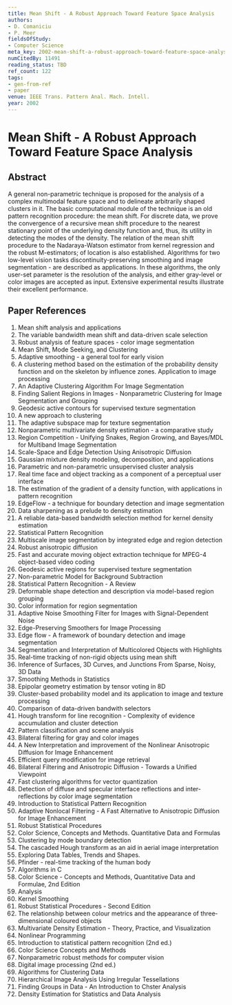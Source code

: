 ```yaml
---
title: Mean Shift - A Robust Approach Toward Feature Space Analysis
authors:
- D. Comaniciu
- P. Meer
fieldsOfStudy:
- Computer Science
meta_key: 2002-mean-shift-a-robust-approach-toward-feature-space-analysis
numCitedBy: 11491
reading_status: TBD
ref_count: 122
tags:
- gen-from-ref
- paper
venue: IEEE Trans. Pattern Anal. Mach. Intell.
year: 2002
---
```


# Mean Shift - A Robust Approach Toward Feature Space Analysis

## Abstract

A general non-parametric technique is proposed for the analysis of a complex multimodal feature space and to delineate arbitrarily shaped clusters in it. The basic computational module of the technique is an old pattern recognition procedure: the mean shift. For discrete data, we prove the convergence of a recursive mean shift procedure to the nearest stationary point of the underlying density function and, thus, its utility in detecting the modes of the density. The relation of the mean shift procedure to the Nadaraya-Watson estimator from kernel regression and the robust M-estimators; of location is also established. Algorithms for two low-level vision tasks discontinuity-preserving smoothing and image segmentation - are described as applications. In these algorithms, the only user-set parameter is the resolution of the analysis, and either gray-level or color images are accepted as input. Extensive experimental results illustrate their excellent performance.

## Paper References

1. Mean shift analysis and applications
2. The variable bandwidth mean shift and data-driven scale selection
3. Robust analysis of feature spaces - color image segmentation
4. Mean Shift, Mode Seeking, and Clustering
5. Adaptive smoothing - a general tool for early vision
6. A clustering method based on the estimation of the probability density function and on the skeleton by influence zones. Application to image processing
7. An Adaptive Clustering Algorithm For Image Segmentation
8. Finding Salient Regions in Images - Nonparametric Clustering for Image Segmentation and Grouping
9. Geodesic active contours for supervised texture segmentation
10. A new approach to clustering
11. The adaptive subspace map for texture segmentation
12. Nonparametric multivariate density estimation - a comparative study
13. Region Competition - Unifying Snakes, Region Growing, and Bayes/MDL for Multiband Image Segmentation
14. Scale-Space and Edge Detection Using Anisotropic Diffusion
15. Gaussian mixture density modeling, decomposition, and applications
16. Parametric and non-parametric unsupervised cluster analysis
17. Real time face and object tracking as a component of a perceptual user interface
18. The estimation of the gradient of a density function, with applications in pattern recognition
19. EdgeFlow - a technique for boundary detection and image segmentation
20. Data sharpening as a prelude to density estimation
21. A reliable data-based bandwidth selection method for kernel density estimation
22. Statistical Pattern Recognition
23. Multiscale image segmentation by integrated edge and region detection
24. Robust anisotropic diffusion
25. Fast and accurate moving object extraction technique for MPEG-4 object-based video coding
26. Geodesic active regions for supervised texture segmentation
27. Non-parametric Model for Background Subtraction
28. Statistical Pattern Recognition - A Review
29. Deformable shape detection and description via model-based region grouping
30. Color information for region segmentation
31. Adaptive Noise Smoothing Filter for Images with Signal-Dependent Noise
32. Edge-Preserving Smoothers for Image Processing
33. Edge flow - A framework of boundary detection and image segmentation
34. Segmentation and Interpretation of Multicolored Objects with Highlights
35. Real-time tracking of non-rigid objects using mean shift
36. Inference of Surfaces, 3D Curves, and Junctions From Sparse, Noisy, 3D Data
37. Smoothing Methods in Statistics
38. Epipolar geometry estimation by tensor voting in 8D
39. Cluster-based probability model and its application to image and texture processing
40. Comparison of data-driven bandwith selectors
41. Hough transform for line recognition - Complexity of evidence accumulation and cluster detection
42. Pattern classification and scene analysis
43. Bilateral filtering for gray and color images
44. A New Interpretation and improvement of the Nonlinear Anisotropic Diffusion for Image Enhancement
45. Efficient query modification for image retrieval
46. Bilateral Filtering and Anisotropic Diffusion - Towards a Unified Viewpoint
47. Fast clustering algorithms for vector quantization
48. Detection of diffuse and specular interface reflections and inter-reflections by color image segmentation
49. Introduction to Statistical Pattern Recognition
50. Adaptive Nonlocal Filtering - A Fast Alternative to Anisotropic Diffusion for Image Enhancement
51. Robust Statistical Procedures
52. Color Science, Concepts and Methods. Quantitative Data and Formulas
53. Clustering by mode boundary detection
54. The cascaded Hough transform as an aid in aerial image interpretation
55. Exploring Data Tables, Trends and Shapes.
56. Pfinder - real-time tracking of the human body
57. Algorithms in C
58. Color Science - Concepts and Methods, Quantitative Data and Formulae, 2nd Edition
59. Analysis
60. Kernel Smoothing
61. Robust Statistical Procedures - Second Edition
62. The relationship between colour metrics and the appearance of three‐dimensional coloured objects
63. Multivariate Density Estimation - Theory, Practice, and Visualization
64. Nonlinear Programming
65. Introduction to statistical pattern recognition (2nd ed.)
66. Color Science Concepts and Methods
67. Nonparametric robust methods for computer vision
68. Digital image processing (2nd ed.)
69. Algorithms for Clustering Data
70. Hierarchical Image Analysis Using Irregular Tessellations
71. Finding Groups in Data - An Introduction to Chster Analysis
72. Density Estimation for Statistics and Data Analysis
